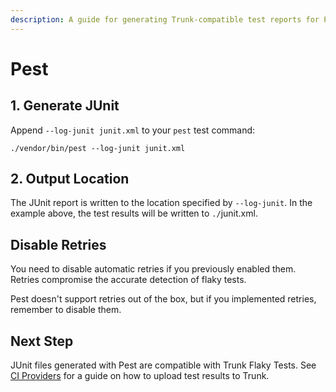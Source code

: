 ```yaml
---
description: A guide for generating Trunk-compatible test reports for Pest
---
```


# Pest

## 1. Generate JUnit

Append `--log-junit junit.xml` to your `pest` test command:

```undefined
./vendor/bin/pest --log-junit junit.xml
```

## 2. Output Location

The JUnit report is written to the location specified by `--log-junit`. In the example above, the test results will be written to `./`junit.xml.

## Disable Retries

You need to disable automatic retries if you previously enabled them. Retries compromise the accurate detection of flaky tests.

Pest doesn't support retries out of the box, but if you implemented retries, remember to disable them.

## Next Step

JUnit files generated with Pest are compatible with Trunk Flaky Tests. See [CI Providers](https://docs.trunk.io/flaky-tests/get-started/ci-providers) for a guide on how to upload test results to Trunk.
